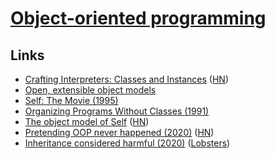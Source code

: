 # [Object-oriented programming](https://en.wikipedia.org/wiki/Object-oriented_programming)

## Links

- [Crafting Interpreters: Classes and Instances](http://craftinginterpreters.com/classes-and-instances.html) ([HN](https://news.ycombinator.com/item?id=21923928))
- [Open, extensible object models](https://www.piumarta.com/software/cola/objmodel2.pdf)
- [Self: The Movie (1995)](https://www.youtube.com/watch?v=Ox5P7QyL774)
- [Organizing Programs Without Classes (1991)](http://bibliography.selflanguage.org/_static/organizing-programs.pdf)
- [The object model of Self](https://github.com/pavel-krivanek/articles/tree/master/SelfObjectModel) ([HN](https://news.ycombinator.com/item?id=22766665))
- [Pretending OOP never happened (2020)](https://www.johndcook.com/blog/2020/05/15/pretending-oop-never-happened/) ([HN](https://news.ycombinator.com/item?id=23192264))
- [Inheritance considered harmful (2020)](https://solovyov.net/blog/2020/inheritance/) ([Lobsters](https://lobste.rs/s/nklozo/inheritance_considered_harmful))
